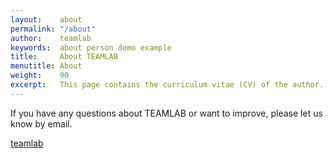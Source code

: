 ```yaml
---
layout:    about
permalink: "/about"
author:    teamlab
keywords:  about person demo example
title:     About TEAMLAB
menutitle: About
weight:    90
excerpt:   This page contains the curriculum vitae (CV) of the author.
--- 
```

<script async defer src="https://buttons.github.io/buttons.js"></script>

If you have any questions about TEAMLAB or want to improve, please let us know by email.

<p class="github-button-container">
<a class="github-button" href="https://github.com/teamlab" data-size="large" data-show-count="true" aria-label="Star teamlab/Gachon_CS50_Python_KMOOC on GitHub">teamlab</a>
</p>